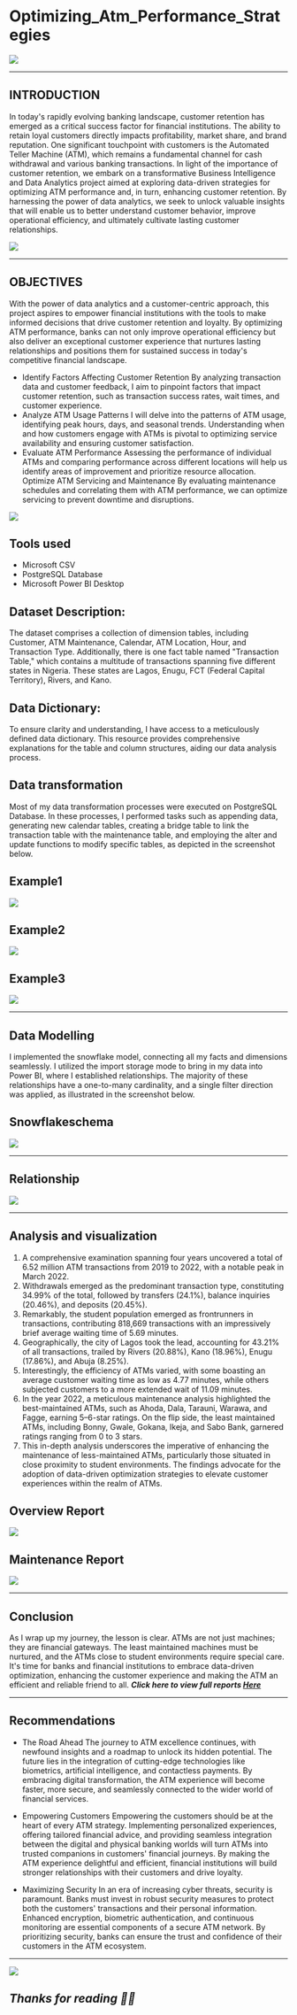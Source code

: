 # Optimizing_Atm_Performance_Strategies

![](Capture.PNG)
***
## INTRODUCTION

In today's rapidly evolving banking landscape, customer retention has emerged as a critical success factor for financial institutions. The ability to retain loyal customers directly impacts profitability, market share, and brand reputation. One significant touchpoint with customers is the Automated Teller Machine (ATM), which remains a fundamental channel for cash withdrawal and various banking transactions. In light of the importance of customer retention, we embark on a transformative Business Intelligence and Data Analytics project aimed at exploring data-driven strategies for optimizing ATM performance and, in turn, enhancing customer retention. By harnessing the power of data analytics, we seek to unlock valuable insights that will enable us to better understand customer behavior, improve operational efficiency, and ultimately cultivate lasting customer relationships.

![](Intro.PNG)
***
## OBJECTIVES

With the power of data analytics and a customer-centric approach, this project aspires to empower financial institutions with the tools to make informed decisions that drive customer retention and loyalty. By optimizing ATM performance, banks can not only improve operational efficiency but also deliver an exceptional customer experience that nurtures lasting relationships and positions them for sustained success in today's competitive financial landscape.

- Identify Factors Affecting Customer Retention By analyzing transaction data and customer feedback, I aim to pinpoint factors that impact customer retention, such as transaction success rates, wait times, and 
  customer experience.
- Analyze ATM Usage Patterns I will delve into the patterns of ATM usage, identifying peak hours, days, and seasonal trends. Understanding when and how customers engage with ATMs is pivotal to optimizing service 
  availability and ensuring customer satisfaction.
- Evaluate ATM Performance Assessing the performance of individual ATMs and comparing performance across different locations will help us identify areas of improvement and prioritize resource allocation.
  Optimize ATM Servicing and Maintenance By evaluating maintenance schedules and correlating them with ATM performance, we can optimize servicing to prevent downtime and disruptions.

![](Tools.PNG)

## Tools used
- Microsoft CSV
- PostgreSQL Database
- Microsoft Power BI Desktop

## Dataset Description:
The dataset comprises a collection of dimension tables, including Customer, ATM Maintenance, Calendar, ATM Location, Hour, and Transaction Type. Additionally, there is one fact table named "Transaction Table," which contains a multitude of transactions spanning five different states in Nigeria. These states are Lagos, Enugu, FCT (Federal Capital Territory), Rivers, and Kano.

## Data Dictionary:
To ensure clarity and understanding, I have access to a meticulously defined data dictionary. This resource provides comprehensive explanations for the table and column structures, aiding our data analysis process.

## Data transformation
Most of my data transformation processes were executed on PostgreSQL Database. In these processes, I performed tasks such as appending data, generating new calendar tables, creating a bridge table to link the transaction table with the maintenance table, and employing the alter and update functions to modify specific tables, as depicted in the screenshot below.

## Example1 
![](Transformation.PNG)  
## Example2 
![](Transformation1.PNG) 
## Example3 
![](Transformation2.PNG)
***
## Data Modelling
I implemented the snowflake model, connecting all my facts and dimensions seamlessly. I utilized the import storage mode to bring in my data into Power BI, where I established relationships. The majority of these relationships have a one-to-many cardinality, and a single filter direction was applied, as illustrated in the screenshot below.

## Snowflakeschema
![](model.PNG)
***
## Relationship
![](relationship.PNG)
***
## Analysis and visualization

1. A comprehensive examination spanning four years uncovered a total of 6.52 million ATM transactions from 2019 to 2022, with a notable peak in March 2022.
2. Withdrawals emerged as the predominant transaction type, constituting 34.99% of the total, followed by transfers (24.1%), balance inquiries (20.46%), and deposits (20.45%).
3. Remarkably, the student population emerged as frontrunners in transactions, contributing 818,669 transactions with an impressively brief average waiting time of 5.69 minutes.
4. Geographically, the city of Lagos took the lead, accounting for 43.21% of all transactions, trailed by Rivers (20.88%), Kano (18.96%), Enugu (17.86%), and Abuja (8.25%).
5. Interestingly, the efficiency of ATMs varied, with some boasting an average customer waiting time as low as 4.77 minutes, while others subjected customers to a more extended wait of 11.09 minutes.
6. In the year 2022, a meticulous maintenance analysis highlighted the best-maintained ATMs, such as Ahoda, Dala, Tarauni, Warawa, and Fagge, earning 5–6-star ratings. On the flip side, the least maintained ATMs,    including Bonny, Gwale, Gokana, Ikeja, and Sabo Bank, garnered ratings ranging from 0 to 3 stars.
7. This in-depth analysis underscores the imperative of enhancing the maintenance of less-maintained ATMs, particularly those situated in close proximity to student environments. The findings advocate for the        adoption of data-driven optimization strategies to elevate customer experiences within the realm of ATMs.

##  Overview Report
![](Analy_vizual.PNG)

## Maintenance Report
![](Analy_vizual2.PNG)
***
## Conclusion
As I wrap up my journey, the lesson is clear. ATMs are not just machines; they are financial gateways. The least maintained machines must be nurtured, and the ATMs close to student environments require special care. It's time for banks and financial institutions to embrace data-driven optimization, enhancing the customer experience and making the ATM an efficient and reliable friend to all. **_Click here to view full reports [Here](https://app.powerbi.com/view?r=eyJrIjoiYzViNDdkMjUtNTBmMS00YjM4LWI5MzktOGM1YjMyNTRjYTk1IiwidCI6ImZiNjI0Y2ZkLWQzYjEtNGIwYi05NmQxLThkMzg3ZWQxYmMyZSIsImMiOjh9)_**
***
## Recommendations

- The Road Ahead The journey to ATM excellence continues, with newfound insights and a roadmap to unlock its hidden potential. The future lies in the integration of cutting-edge technologies like biometrics,        artificial intelligence, and contactless payments. By embracing digital transformation, the ATM experience will become faster, more secure, and seamlessly connected to the wider world of financial services.

- Empowering Customers Empowering the customers should be at the heart of every ATM strategy. Implementing personalized experiences, offering tailored financial advice, and providing seamless integration between    the digital and physical banking worlds will turn ATMs into trusted companions in customers' financial journeys. By making the ATM experience delightful and efficient, financial institutions will build            stronger relationships with their customers and drive loyalty.

- Maximizing Security In an era of increasing cyber threats, security is paramount. Banks must invest in robust security measures to protect both the customers' transactions and their personal information.          Enhanced encryption, biometric authentication, and continuous monitoring are essential components of a secure ATM network. By prioritizing security, banks can ensure the trust and confidence of their customers    in the ATM ecosystem.
***
  ![](Thank_you.jpg)

 ## **_Thanks for reading 🙇‍♀️_**
